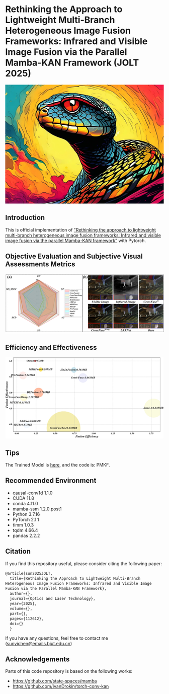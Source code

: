 # Rethinking the Approach to Lightweight Multi-Branch Heterogeneous Image Fusion Frameworks: Infrared and Visible Image Fusion via the Parallel Mamba-KAN Framework (JOLT 2025)

![Image text](https://github.com/sunyichen1994/PMKFuse/blob/main/Figure/Mamba.png)


## Introduction

This is official implementation of ["Rethinking the approach to lightweight multi-branch heterogeneous image fusion frameworks: Infrared and visible image fusion via the parallel Mamba-KAN framework"](https://www.sciencedirect.com/science/article/pii/S0030399225002002?dgcid=coauthor) with Pytorch.


## Objective Evaluation and Subjective Visual Assessments Metrics
![Image text](https://github.com/sunyichen1994/PMKFuse/blob/main/Figure/F1.jpg)



## Efficiency and Effectiveness
![Image text](https://github.com/sunyichen1994/PMKFuse/blob/main/Figure/Figure2.png)


## Tips

The Trained Model is [here](https://pan.baidu.com/s/1yLiuprgQh47LRp3Oop16xQ?pwd=PMKF), and the code is: PMKF.


## Recommended Environment
 * causal-conv1d 1.1.0
 * CUDA 11.8
 * conda 4.11.0
 * mamba-ssm 1.2.0.post1
 * Python 3.7.16
 * PyTorch 2.1.1
 * timm 1.0.3
 * tqdm 4.66.4
 * pandas 2.2.2


## Citation

If you find this repository useful, please consider citing the following paper:

```
@article{sun2025JOLT,
  title={Rethinking the Approach to Lightweight Multi-Branch Heterogeneous Image Fusion Frameworks: Infrared and Visible Image Fusion via the Parallel Mamba-KAN Framework},
  author={},
  journal={Optics and Laser Technology},
  year={2025},
  volume={},
  part={},
  pages={112612},
  doi={}
  }  
```


If you have any questions, feel free to contact me (sunyichen@emails.bjut.edu.cn)


## Acknowledgements

Parts of this code repository is based on the following works:

 * https://github.com/state-spaces/mamba
 * https://github.com/IvanDrokin/torch-conv-kan
